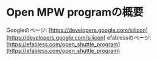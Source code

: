 # Open MPW programの概要

Googleのページ: [https://developers.google.com/silicon](https://developers.google.com/silicon)
efablessのページ: [https://efabless.com/open_shuttle_program](https://efabless.com/open_shuttle_program)

## 
